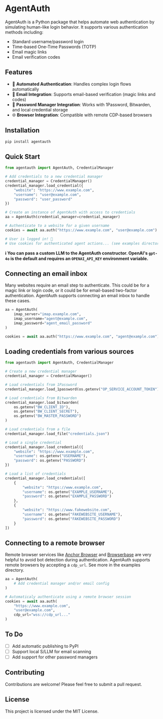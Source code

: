 # AgentAuth

AgentAuth is a Python package that helps automate web authentication by simulating human-like login behavior. It supports various authentication methods including:
- Standard username/password login
- Time-based One-Time Passwords (TOTP)
- Email magic links
- Email verification codes

## Features

- 🤖 **Automated Authentication**: Handles complex login flows automatically
- 📧 **Email Integration**: Supports email-based verification (magic links and codes)
- 🔐 **Password Manager Integration**: Works with 1Password, Bitwarden, and local credential storage
- 🌐 **Browser Integration**: Compatible with remote CDP-based browsers

## Installation

```bash
pip install agentauth
```

## Quick Start

```python
from agentauth import AgentAuth, CredentialManager

# Add credentials to a new credential manager
credential_manager = CredentialManager()
credential_manager.load_credential({
    "website": "https://www.example.com",
    "username": "user@example.com",
    "password": "user_password"
})

# Create an instance of AgentAuth with access to credentials
aa = AgentAuth(credential_manager=credential_manager)

# Authenticate to a website for a given username
cookies = await aa.auth("https://www.example.com", "user@example.com")

# User is logged in! 🎉
# Use cookies for authenticated agent actions... (see examples directory to see how)
```

**ℹ️ You can pass a custom LLM to the AgentAuth constructor. OpenAI's `gpt-4o` is the default and requires an `OPENAI_API_KEY` environment variable.**

## Connecting an email inbox

Many websites require an email step to authenticate. This could be for a magic link or login code, or it could be for email-based two-factor authentication. AgentAuth supports connecting an email inbox to handle these cases.

```python
aa = AgentAuth(
    imap_server="imap.example.com",
    imap_username="agent@example.com",
    imap_password="agent_email_password"
)

cookies = await aa.auth("https://www.example.com", "agent@example.com")
```

## Loading credentials from various sources

```python
from agentauth import AgentAuth, CredentialManager

# Create a new credential manager
credential_manager = CredentialManager()

# Load credentials from 1Password
credential_manager.load_1password(os.getenv("OP_SERVICE_ACCOUNT_TOKEN"))

# Load credentials from Bitwarden
credential_manager.load_bitwarden(
    os.getenv("BW_CLIENT_ID"),
    os.getenv("BW_CLIENT_SECRET"),
    os.getenv("BW_MASTER_PASSWORD")
)

# Load credentials from a file
credential_manager.load_file("credentials.json")

# Load a single credential
credential_manager.load_credential({
    "website": "https://www.example.com",
    "username": os.getenv("USERNAME"),
    "password": os.getenv("PASSWORD")
})

# Load a list of credentials
credential_manager.load_credentials([
    {
        "website": "https://www.example.com",
        "username": os.getenv("EXAMPLE_USERNAME"),
        "password": os.getenv("EXAMPLE_PASSWORD")
    },
    {
        "website": "https://www.fakewebsite.com",
        "username": os.getenv("FAKEWEBSITE_USERNAME"),
        "password": os.getenv("FAKEWEBSITE_PASSWORD")
    }
])
```

## Connecting to a remote browser

Remote browser services like [Anchor Browser](https://anchorbrowser.io) and [Browserbase](https://browserbase.com) are very helpful to avoid bot detection during authentication. AgentAuth supports remote browsers by accepting a `cdp_url`. See more in the examples directory.

```python
aa = AgentAuth(
    # Add credential manager and/or email config
)

# Automaticaly authenticate using a remote browser session
cookies = await aa.auth(
    "https://www.example.com",
    "user@example.com",
    cdp_url="wss://cdp_url..."
)
```

## To Do

- [ ] Add automatic publishing to PyPI
- [ ] Support local S/LLM for email scanning
- [ ] Add support for other password managers

## Contributing

Contributions are welcome! Please feel free to submit a pull request.

## License

This project is licensed under the MIT License.
